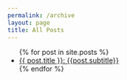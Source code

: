 ```yaml
---
permalink: /archive
layout: page
title: All Posts
---
```



<div class="archive">
  <ul>
    {% for post in site.posts %}
      <li>
        <a href=".{{ post.url }}">{{ post.title }}: {{post.subtitle}}</a>
      </li>
    {% endfor %}
  </ul>
</div>
